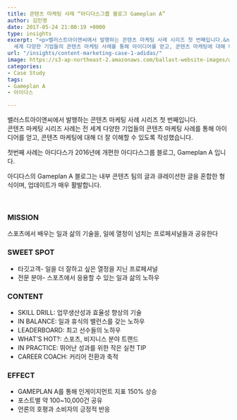 ```yaml
---
title: 콘텐츠 마케팅 사례 “아디다스그룹 블로그 Gameplan A”
author: 김민영
date: 2017-05-24 21:00:19 +0000
type: insights
excerpt: "<p>밸러스트아이앤씨에서 발행하는 콘텐츠 마케팅 사례 시리즈 첫 번째입니다.&nbsp;<br />콘텐츠 마케팅 시리즈 사례는 전
  세계 다양한 기업들의 콘텐츠 마케팅 사례를 통해 아이디어를 얻고, 콘텐츠 마케팅에 대해 더 잘 이해할 수 있도록 작성했습니다.</p>"
url: "/insights/content-marketing-case-1-adidas/"
image: https://s3-ap-northeast-2.amazonaws.com/ballast-website-images/wp-content/uploads/2017/02/15110119/img-3.png
categories:
- Case Study
tags:
- Gameplan A
- 아이다스

---
```

밸러스트아이앤씨에서 발행하는 콘텐츠 마케팅 사례 시리즈 첫 번째입니다.   
콘텐츠 마케팅 시리즈 사례는 전 세계 다양한 기업들의 콘텐츠 마케팅 사례를 통해 아이디어를 얻고, 콘텐츠 마케팅에 대해 더 잘 이해할 수 있도록 작성했습니다.

첫번째 사례는 아디다스가 2016년에 개편한 아디다스그룹 블로그, Gameplan A 입니다.

아디다스의 Gameplan A 블로그는 내부 콘텐츠 팀의 글과 큐레이션한 글을 혼합한 형식이며, 업데이트가 매우 활발합니다. 

  

### MISSION

스포츠에서 배우는 일과 삶의 기술을, 일에 열정이 넘치는 프로페셔널들과 공유한다

### SWEET SPOT

* 타깃고객- 일을 더 잘하고 싶은 열정을 지닌 프로페셔널 
* 전문 분야- 스포츠에서 응용할 수 있는 일과 삶의 노하우 

### CONTENT

* SKILL DRILL: 업무생산성과 효율성 향상의 기술 
* IN BALANCE: 일과 휴식의 밸런스를 갖는 노하우
* LEADERBOARD: 최고 선수들의 노하우 
* WHAT’S HOT?: 스포츠, 비지니스 분야 트랜드
* IN PRACTICE: 뛰어난 성과를 위한 작은 실천 TIP
* CAREER COACH: 커리어 전환과 축적 

### EFFECT

* GAMEPLAN A를 통해 인게이지먼트 지표 150% 상승
* 포스트별 약 100\~10,000건 공유 
* 언론의 호평과 소비자의 긍정적 반응 